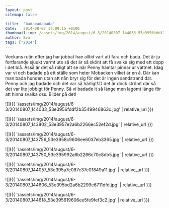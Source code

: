 ```yaml
---
layout: post
sitemap: false

title:  "badabadabada"
date:   2014-08-07 17:09:15 +0100
thumbnail-img: /assets/img/2014/august/6-3/20140807_144033_53e3956fddf2b3549946863c.jpg
author: Eva
tags: ["2014"]
---
```


Veckans rutin efter jag har jobbat hae alltid vart att fara och bada. Det är ju fortfarande sjuukt varmt ute så det är så skönt att få svalka sig med ett dopp i det blå. Åsså är det så roligt att se när Penny hämtar pinnar ur vattnet. Idag var vi och badade på ett ställe som heter Mobacken vilket är en å. Där kan man bada hunden utan att nån bryr sig för det är ingen sandstrand där. Penny och jag badade och det var så härligt!:D det är dock strömt där så det var lite jobbigt för Penny. Så vi badade it så länge men lagomt länge för att hinna svalka oss. Bilder på det!

![]({{ '/assets/img/2014/august/6-3/20140807_144033_53e3956fddf2b3549946863c.jpg'  | relative_url }})

![]({{ '/assets/img/2014/august/6-3/20140807_143802_53e3957e2a6b2266ec52ef2d.jpg'  | relative_url }})

![]({{ '/assets/img/2014/august/6-3/20140807_143756_53e3958c9606ee6037eb3365.jpg'  | relative_url }})

![]({{ '/assets/img/2014/august/6-3/20140807_143750_53e395992a6b2266c70c8db5.jpg'  | relative_url }})

![]({{ '/assets/img/2014/august/6-3/20140807_144057_53e395a7e087c37c01849a11.jpg'  | relative_url }})

![]({{ '/assets/img/2014/august/6-3/20140807_144606_53e395bd2a6b2299e6711dfd.jpg'  | relative_url }})

![]({{ '/assets/img/2014/august/6-3/20140807_144618_53e395619606ee5fe9fef3c2.jpg'  | relative_url }})

